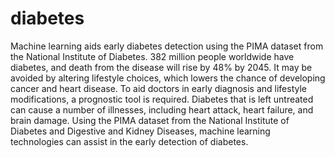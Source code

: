 # diabetes
Machine learning aids early diabetes detection using the PIMA dataset from the National Institute of Diabetes.
382 million people worldwide have diabetes, and death from the disease will rise by 48% by 2045. It may be avoided by altering lifestyle choices, which lowers the chance of developing cancer and heart disease. To aid doctors in early diagnosis and lifestyle modifications, a prognostic tool is required. Diabetes that is left untreated can cause a number of illnesses, including heart attack, heart failure, and brain damage. Using the PIMA dataset from the National Institute of Diabetes and Digestive and Kidney Diseases, machine learning technologies can assist in the early detection of diabetes.
